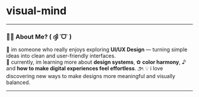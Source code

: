 # visual-mind

---

### 👩🏻 About Me? ( ദ്ദി ˙ᗜ˙ )

🎨 im someone who really enjoys exploring **UI/UX Design** — turning simple ideas into clean and user-friendly interfaces.  
🌱 currently, im learning more about **design systems**, ✿ **color harmony**, ♪ and **how to make digital experiences feel effortless**. ౨ৎ 
💡 i love discovering new ways to make designs more meaningful and visually balanced.  

---
